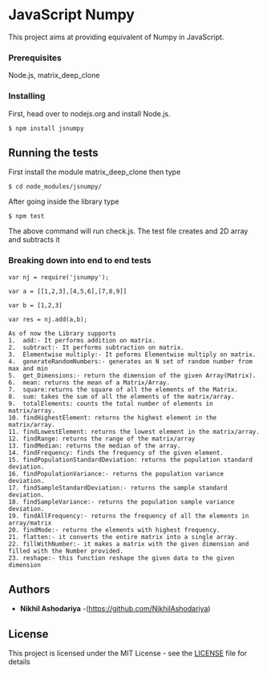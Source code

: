 # JavaScript Numpy

This project aims at providing equivalent of Numpy in JavaScript.


### Prerequisites
Node.js, matrix_deep_clone


### Installing

First, head over to nodejs.org and install Node.js.

```
$ npm install jsnumpy
```

## Running the tests

First install the module matrix_deep_clone then type
```
$ cd node_modules/jsnumpy/
```
After going inside the library type
```
$ npm test
```
The above command will run check.js.
The test file creates and 2D array and subtracts it

### Breaking down into end to end tests

```
var nj = require('jsnumpy');
```
```
var a = [[1,2,3],[4,5,6],[7,8,9]]
```
```
var b = [1,2,3]
```
```
var res = nj.add(a,b);
```

```
As of now the Library supports
1.	add:- It performs addition on matrix.
2.	subtract:- It performs subtraction on matrix.
3.	Elementwise multiply:- It peforms Elementwise multiply on matrix.
4.	generateRandomNumbers:- generates an N set of random number from max and min
5.	get_Dimensions:- return the dimension of the given Array(Matrix).
6.	mean: returns the mean of a Matrix/Array.
7.	square:returns the square of all the elements of the Matrix.
8.	sum: takes the sum of all the elements of the matrix/array.
9.	totalElements: counts the total number of elements in matrix/array.
10.	findHighestElement: returns the highest element in the matrix/array.
11.	findLowestElement: returns the lowest element in the matrix/array.
12.	findRange: returns the range of the matrix/array
13.	findMedian: returns the median of the array.
14.	findFrequency: finds the frequency of the given element.
15.	findPopulationStandardDeviation: returns the population standard deviation.
16.	findPopulationVariance:- returns the population variance deviation.
17.	findSampleStandardDeviation:- returns the sample standard deviation.
18.	findSampleVariance:- returns the population sample variance deviation.
19.	findAllFrequency:- returns the frequency of all the elements in array/matrix
20.	findMode:- returns the elements with highest frequency.
21. flatten:- it converts the entire matrix into a single array.
22. fillWithNumber:- it makes a matrix with the given dimension and filled with the Number provided.
23. reshape:- this function reshape the given data to the given dimension
```

## Authors

* **Nikhil Ashodariya** -(https://github.com/NikhilAshodariya)


## License

This project is licensed under the MIT License - see the [LICENSE](LICENSE) file for details
